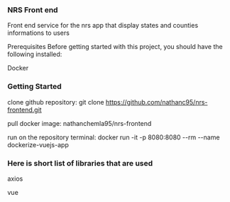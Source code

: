 ### NRS Front end

Front end service for the nrs app that display states and counties informations to users

Prerequisites
Before getting started with this project, you should have the following installed:

Docker

### Getting Started

clone github repository: git clone https://github.com/nathanc95/nrs-frontend.git

pull docker image: nathanchemla95/nrs-frontend

run on the repository terminal: docker run -it -p 8080:8080 --rm --name dockerize-vuejs-app <image-id>

### Here is short list of libraries that are used

axios

vue

